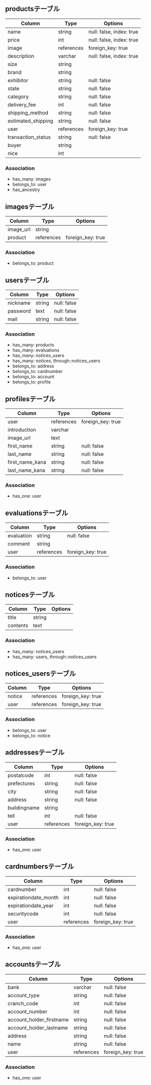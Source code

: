## productsテーブル

|Column|Type|Options|
|------|----|-------|
|name|string|null: false, index: true|
|price|int|null: false, index: true|
|image|references|foreign_key: true|
|description|varchar|null: false, index: true|
|size|string||
|brand|string||
|exhibitor|string|null: false|
|state|string|null: false|
|category|string|null: false|
|delivery_fee|int|null: false|
|shipping_method|string|null: false|
|estimated_shipping|string|null: false|
|user|references|foreign_key: true|
|transaction_status|string|null: false|
|buyer|string||
|nice|int||


### Association
- has_many: images
- belongs_to: user
- has_ancestry



## imagesテーブル

|Column|Type|Options|
|------|----|-------|
|image_url|string||
|product|references|foreign_key: true|


### Association
- belongs_to: product



## usersテーブル

|Column|Type|Options|
|------|----|-------|
|nickname|string|null: false|
|password|text|null: false|
|mail|string|null: false|


### Association
- has_many: products
- has_many: evaluations
- has_many: notices_users
- has_many: notices, through::notices_users
- belongs_to: address
- belongs_to: cardnumber
- belongs_to: account
- belongs_to: profile



## profilesテーブル

|Column|Type|Options|
|------|----|-------|
|user|references|foreign_key: true|
|introduction|varchar||
|image_url|text||
|first_name|string|null: false|
|last_name|string|null: false|
|first_name_kana|string|null: false|
|last_name_kana|string|null: false|


### Association
- has_one: user



## evaluationsテーブル

|Column|Type|Options|
|------|----|-------|
|evaluation|string|null: false|
|comment|string||
|user|references|foreign_key: true|


### Association
- belongs_to: user



## noticesテーブル

|Column|Type|Options|
|------|----|-------|
|title|string||
|contents|text||


### Association
- has_many: notices_users
- has_many: users, through::notices_users



## notices_usersテーブル

|Column|Type|Options|
|------|----|-------|
|notice|references|foreign_key: true|
|user|references|foreign_key: true|


### Association
- belongs_to: user
- belongs_to: notice



## addressesテーブル

|Column|Type|Options|
|------|----|-------|
|postalcode|int|null: false|
|prefectures|string|null: false|
|city|string|null: false|
|address|string|null: false|
|buildingname|string||
|tell|int|null: false|
|user|references|foreign_key: true|


### Association
- has_one: user



## cardnumbersテーブル

|Column|Type|Options|
|------|----|-------|
|cardnumber|int|null: false|
|expirationdate_month|int|null: false|
|expirationdate_year|int|null: false|
|securitycode|int|null: false|
|user|references|foreign_key: true|


### Association
- has_one: user




## accountsテーブル

|Column|Type|Options|
|------|----|-------|
|bank|varchar|null: false|
|account_type|string|null: false|
|cranch_code|int|null: false|
|account_number|int|null: false|
|account_holder_firstname|string|null: false|
|account_holder_lastname|string|null: false|
|address|string|null: false|
|name|string|null: false|
|user|references|foreign_key: true|


### Association
- has_one: user

